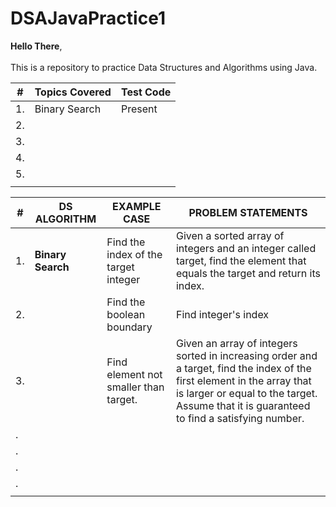 # DSAJavaPractice1

**Hello There**, <br><br>
This is a repository to practice Data Structures and Algorithms using Java.

| # | Topics Covered | Test Code
|-|-|-|
| 1.| Binary Search | Present |
| 2. |||
| 3. |||
| 4. |||
| 5. |||
||||

| # | DS ALGORITHM | EXAMPLE CASE | PROBLEM STATEMENTS |
|-|-|-|-|
| 1. | **Binary Search** | Find the index of the target integer | Given a sorted array of integers and an integer called target, find the element that equals the target and return its index. |
| 2. || Find the boolean boundary | Find integer's index | An array of boolean values is divided into two sections: the left section consists of all false, and the right section consists of all true. Find the boundary of the right section, i.e. the index of the first true element. If there is no true element, return -1. |
| 3. || Find element not smaller than target. | Given an array of integers sorted in increasing order and a target, find the index of the first element in the array that is larger or equal to the target. Assume that it is guaranteed to find a satisfying number. |
| . || | |
| . || | |
| . || | |
| . || | |
|||||